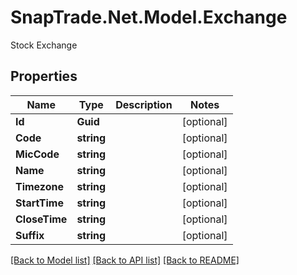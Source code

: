 # SnapTrade.Net.Model.Exchange
Stock Exchange

## Properties

Name | Type | Description | Notes
------------ | ------------- | ------------- | -------------
**Id** | **Guid** |  | [optional] 
**Code** | **string** |  | [optional] 
**MicCode** | **string** |  | [optional] 
**Name** | **string** |  | [optional] 
**Timezone** | **string** |  | [optional] 
**StartTime** | **string** |  | [optional] 
**CloseTime** | **string** |  | [optional] 
**Suffix** | **string** |  | [optional] 

[[Back to Model list]](../README.md#documentation-for-models) [[Back to API list]](../README.md#documentation-for-api-endpoints) [[Back to README]](../README.md)

